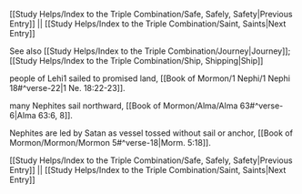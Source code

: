 [[Study Helps/Index to the Triple Combination/Safe, Safely, Safety|Previous Entry]]  ||  [[Study Helps/Index to the Triple Combination/Saint, Saints|Next Entry]]

 See also [[Study Helps/Index to the Triple Combination/Journey|Journey]]; [[Study Helps/Index to the Triple Combination/Ship, Shipping|Ship]]

 people of Lehi1 sailed to promised land, [[Book of Mormon/1 Nephi/1 Nephi 18#^verse-22|1 Ne. 18:22-23]].

 many Nephites sail northward, [[Book of Mormon/Alma/Alma 63#^verse-6|Alma 63:6, 8]].

 Nephites are led by Satan as vessel tossed without sail or anchor, [[Book of Mormon/Mormon/Mormon 5#^verse-18|Morm. 5:18]].

[[Study Helps/Index to the Triple Combination/Safe, Safely, Safety|Previous Entry]]  ||  [[Study Helps/Index to the Triple Combination/Saint, Saints|Next Entry]]